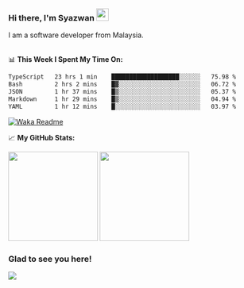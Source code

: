 ### Hi there, I'm Syazwan <img src="https://media.giphy.com/media/hvRJCLFzcasrR4ia7z/giphy.gif" width="25px">
I am a software developer from Malaysia.
<br/><br/>

📊 **This Week I Spent My Time On:**
<!--START_SECTION:waka-->

```txt
TypeScript   23 hrs 1 min    ███████████████████░░░░░░   75.98 %
Bash         2 hrs 2 mins    █▓░░░░░░░░░░░░░░░░░░░░░░░   06.72 %
JSON         1 hr 37 mins    █▒░░░░░░░░░░░░░░░░░░░░░░░   05.37 %
Markdown     1 hr 29 mins    █▒░░░░░░░░░░░░░░░░░░░░░░░   04.94 %
YAML         1 hr 12 mins    █░░░░░░░░░░░░░░░░░░░░░░░░   03.97 %
```

<!--END_SECTION:waka-->
[![Waka Readme](https://github.com/syazwanz/syazwanz/actions/workflows/wakatime.yml/badge.svg)](https://github.com/syazwanz/syazwanz/actions/workflows/wakatime.yml)

📈 **My GitHub Stats:**

<p>
  <img height="180em" src="https://github-readme-stats.vercel.app/api?username=syazwanz&show_icons=true&hide_border=false&&count_private=true&include_all_commits=true" />
  <img height="180em" src="https://github-readme-stats.vercel.app/api/top-langs/?username=syazwanz&exclude_repo=KNN-Image-Classification&show_icons=true&hide_border=false&layout=compact&langs_count=8"/>
</p>

### Glad to see you here!
![](https://visitor-badge.glitch.me/badge?page_id=syazwanz.syazwanz)
